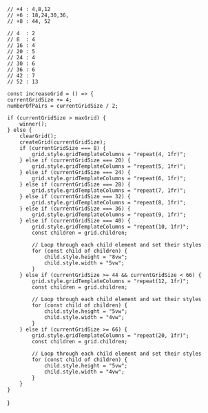     // +4 : 4,8,12
    // +6 : 18,24,30,36,
    // +8 : 44, 52

    // 4  : 2
    // 8  : 4
    // 16 : 4
    // 20 : 5
    // 24 : 4
    // 30 : 6
    // 36 : 6
    // 42 : 7
    // 52 : 13

    const increaseGrid = () => {
    currentGridSize += 4;
    numberOfPairs = currentGridSize / 2;

    if (currentGridSize > maxGrid) {
        winner();
    } else {
        clearGrid();
        createGrid(currentGridSize);
        if (currentGridSize === 8) {
            grid.style.gridTemplateColumns = "repeat(4, 1fr)";
        } else if (currentGridSize === 20) {
            grid.style.gridTemplateColumns = "repeat(5, 1fr)";
        } else if (currentGridSize === 24) {
            grid.style.gridTemplateColumns = "repeat(6, 1fr)";
        } else if (currentGridSize === 28) {
            grid.style.gridTemplateColumns = "repeat(7, 1fr)";
        } else if (currentGridSize === 32) {
            grid.style.gridTemplateColumns = "repeat(8, 1fr)";
        } else if (currentGridSize === 36) {
            grid.style.gridTemplateColumns = "repeat(9, 1fr)";
        } else if (currentGridSize === 40) {
            grid.style.gridTemplateColumns = "repeat(10, 1fr)";
            const children = grid.children;
        
            // Loop through each child element and set their styles
            for (const child of children) {
                child.style.height = "8vw";
                child.style.width = "5vw";
            }        
        } else if (currentGridSize >= 44 && currentGridSize < 66) {
            grid.style.gridTemplateColumns = "repeat(12, 1fr)";
            const children = grid.children;
        
            // Loop through each child element and set their styles
            for (const child of children) {
                child.style.height = "5vw";
                child.style.width = "4vw";
            }        
        } else if (currentGridSize >= 66) {
            grid.style.gridTemplateColumns = "repeat(20, 1fr)";
            const children = grid.children;
        
            // Loop through each child element and set their styles
            for (const child of children) {
                child.style.height = "5vw";
                child.style.width = "4vw";
            }        
        }
    }
}